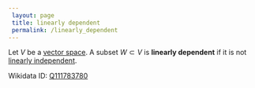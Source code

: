 ```yaml
---
 layout: page
 title: linearly dependent
 permalink: /linearly_dependent
---
```

Let $V$ be a [vector space](https://defsmath.github.io/DefsMath/vector_space). A subset $W \subset V$ is **linearly dependent** if it is not [linearly independent](https://defsmath.github.io/DefsMath/linearly_independent).

Wikidata ID: [Q111783780](https://www.wikidata.org/wiki/Q111783780)